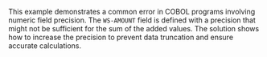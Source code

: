 This example demonstrates a common error in COBOL programs involving numeric field precision.  The `WS-AMOUNT` field is defined with a precision that might not be sufficient for the sum of the added values.  The solution shows how to increase the precision to prevent data truncation and ensure accurate calculations.